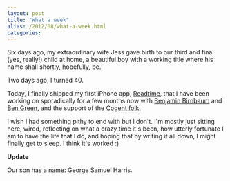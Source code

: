 ```yaml
---
layout: post
title: "What a week"
alias: /2012/08/what-a-week.html
categories:
---
```

Six days ago, my extraordinary wife Jess gave birth to our third and final (yes, really!) child at home, a beautiful boy with a working title where his name shall shortly, hopefully, be.

Two days ago, I turned 40.

Today, I finally shipped my first iPhone app, [Readtime](http://www.readtimeapp.com), that I have been working on sporadically for a few months now with [Benjamin Birnbaum](http://twitter.com/benjaminb) and [Ben Green](http://twitter.com/bennyg), and the support of the [Cogent folk](http://www.cogent.co).

I wish I had something pithy to end with but I don't. I'm mostly just sitting here, wired, reflecting on what a crazy time it's been, how utterly fortunate I am to have the life that I do, and hoping that by writing it all down, I might finally get to sleep. I think it's worked :)

**Update**

Our son has a name: George Samuel Harris.
